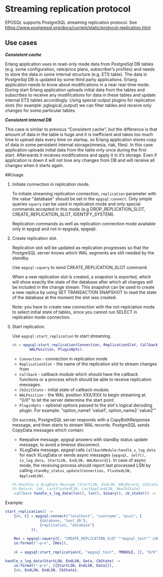 # Streaming replication protocol

EPGSQL supports PostgreSQL streaming replication protocol.
See https://www.postgresql.org/docs/current/static/protocol-replication.html

## Use cases
***Consistent cache***

Erlang application uses in read-only mode data from PostgreSql DB tables 
(e.g. some configuration, rate/price plans, subscriber’s profiles) 
and needs to store the data in some internal structure (e.g. ETS table). 
The data in PostgreSql DB is updated by some third party applications. 
Erlang application needs to know about modifications in a near real-time mode. 
During start Erlang application uploads initial data from the tables 
and subscribes to receive any modifications for data in these tables and update internal ETS tables accordingly.
Using special output plugins for replication slots (for example: pglogical_output) 
we can filter tables and receive only changes for some particular tables.

***Consistent internal DB***

This case is similar to previous “Consistent cache”, 
but the difference is that amount of data in the table is huge 
and it is inefficient and takes too much time to upload data every time on startup, 
so Erlang application stores copy of data in some persistent internal storage(mnesia, riak, files). 
In this case application uploads initial data from the table only once during the first start. 
Afterwards it receives modifications and apply it in it’s storage. 
Even if application is down it will not lose any changes from DB 
and will receive all changes when it starts again.


##Usage
1. Initiate connection in replication mode.

    To initiate streaming replication connection, `replication` parameter with 
the value "database" should be set in the `epgsql:connect`.
Only simple queries `squery` can be used in replication mode and 
only special commands accepted in this mode 
(e.g DROP_REPLICATION_SLOT, CREATE_REPLICATION_SLOT, IDENTIFY_SYSTEM).

    Replication commands as well as replication connection mode available only in epgsql and not in epgsqla, epgsqli.

2. Create replication slot. 

    Replication slot will be updated as replication progresses so that the PostgreSQL server knows 
    which WAL segments are still needed by the standby.
    
    Use `epgsql:squery` to send CREATE_REPLICATION_SLOT command.
    
    When a new replication slot is created, a snapshot is exported, 
    which will show exactly the state of the database 
    after which all changes will be included in the change stream. 
    This snapshot can be used to create a new replica by using SET TRANSACTION SNAPSHOT 
    to read the state of the database at the moment the slot was created. 
    
    Note: you have to create new connection with the not-replciation mode to select initial state of tables, 
    since you cannot run SELECT in replication mode connection.

3. Start replication.

    Use `epgsql:start_replication` to start streaming. 

    ```erlang
    ok = epgsql:start_replication(Connection, ReplicationSlot, Callback, CbInitState, 
            WALPosition, PluginOpts).
    ```
    - `Connection`           - connection in replication mode
    - `ReplicationSlot`      - the name of the replication slot to stream changes from
    - `Callback`             - callback module which should have the callback functions
                                or a process which should be able to receive replication messages.
    - `CbInitState`          - initial state of callback module. 
    - `WALPosition`          - the WAL position XXX/XXX to begin streaming at.
                               "0/0" to let the server determine the start point.
    - `PluginOpts`           - optional options passed to the slot's logical decoding plugin. 
    For example: "option_name1 'value1', option_name2 'value2'"

    On success, PostgreSQL server responds with a CopyBothResponse message, and then starts to stream WAL records.
    PostgreSQL sends CopyData messages which contain:
    - Keepalive message. *epgsql* answers with standby status update message, to avoid a timeout disconnect.
    - XLogData message. *epgsql* calls `CallbackModule:handle_x_log_data` for each XLogData 
    or sends async messages `{epgsql, self(), {x_log_data, StartLSN, EndLSN, WALRecord}}`. 
    In case of async mode, the receiving process should report last processed LSN by calling 
    `standby_status_update(Connection, FlushedLSN, AppliedLSN)`.

    ```erlang
    %% Handles a XLogData Message (StartLSN, EndLSN, WALRecord, CbState).
    %% Return: {ok, LastFlushedLSN, LastAppliedLSN, NewCbState}
    -callback handle_x_log_data(lsn(), lsn(), binary(), cb_state()) -> {ok, lsn(), lsn(), cb_state()}.
     ```
 
Example:

```erlang
start_replication() -> 
    {ok, C} = epgsql:connect("localhost", "username", "psss", [
                {database, "test_db"},
                {replication, "database"}
            ]),
    
    Res = epgsql:squery(C, "CREATE_REPLICATION_SLOT ""epgsql_test"" LOGICAL ""test_decoding"""),
    io:format("~p~n", [Res]),
    
    ok = epgsql:start_replication(C, "epgsql_test", ?MODULE, [], "0/0").

handle_x_log_data(StartLSN, EndLSN, Data, CbState) ->
    io:format("~p~n", [{StartLSN, EndLSN, Data}]),
    {ok, EndLSN, EndLSN, CbState}.
```
